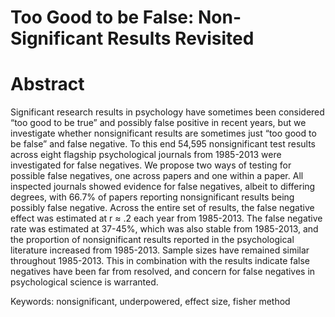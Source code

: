 Too Good to be False: Non-Significant Results Revisited
=======

# Abstract
Significant research results in psychology have sometimes been considered “too good to be true” and possibly false positive in recent years, but we investigate whether nonsignificant results are sometimes just “too good to be false” and false negative. To this end 54,595 nonsignificant test results across eight flagship psychological journals from 1985-2013 were investigated for false negatives. We propose two ways of testing for possible false negatives, one across papers and one within a paper. All inspected journals showed evidence for false negatives, albeit to differing degrees, with 66.7% of papers reporting nonsignificant results being possibly false negative. Across the entire set of results, the false negative effect was estimated at r ≈ .2 each year from 1985-2013. The false negative rate was estimated at 37-45%, which was also stable from 1985-2013, and the proportion of nonsignificant results reported in the psychological literature increased from 1985-2013. Sample sizes have remained similar throughout 1985-2013. This in combination with the results indicate false negatives have been far from resolved, and concern for false negatives in psychological science is warranted.
	
Keywords: nonsignificant, underpowered, effect size, fisher method

